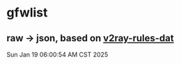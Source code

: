 # gfwlist
## raw -> json, based on [v2ray-rules-dat](https://github.com/Loyalsoldier/v2ray-rules-dat)
Sun Jan 19 06:00:54 AM CST 2025

